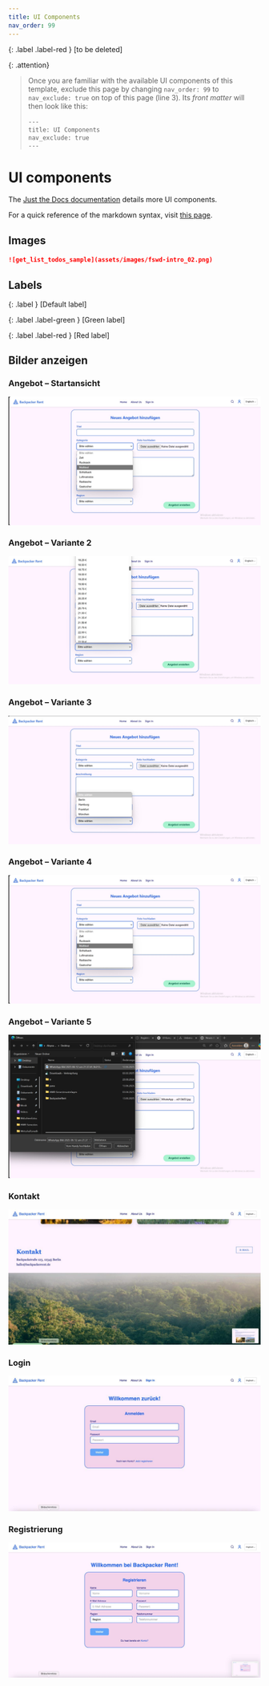 ```yaml
---
title: UI Components
nav_order: 99
---
```


{: .label .label-red }
[to be deleted]

{: .attention}
> Once you are familiar with the available UI components of this template, exclude this page by changing `nav_order: 99` to `nav_exclude: true` on top of this page (line 3). Its *front matter* will then look like this:
> ```
> ---
> title: UI Components
> nav_exclude: true
> ---
> ```

# UI components

The [Just the Docs documentation](https://just-the-docs.github.io/just-the-docs/docs/ui-components) details more UI components.

For a quick reference of the markdown syntax, visit [this page](https://github.com/just-the-docs/just-the-docs/blob/main/docs/index-test.md?plain=1).

## Images

```markdown
![get_list_todos_sample](assets/images/fswd-intro_02.png)
```


## Labels

{: .label }
[Default label]

{: .label .label-green }
[Green label]

{: .label .label-red }
[Red label]



## Bilder anzeigen

### Angebot – Startansicht
![Angebot 1](assets/images/angebot.jpg)

### Angebot – Variante 2
![Angebot 2](assets/images/angebot2.jpg)

### Angebot – Variante 3
![Angebot 3](assets/images/angebot3.jpg)

### Angebot – Variante 4
![Angebot 4](assets/images/angebot7.jpeg)

### Angebot – Variante 5
![Angebot 5](assets/images/angebot8.jpeg)

### Kontakt
![Kontakt](assets/images/kontakt.jpg)

### Login
![Login](assets/images/login.jpg)

### Registrierung
![Register](assets/images/register.jpg)
